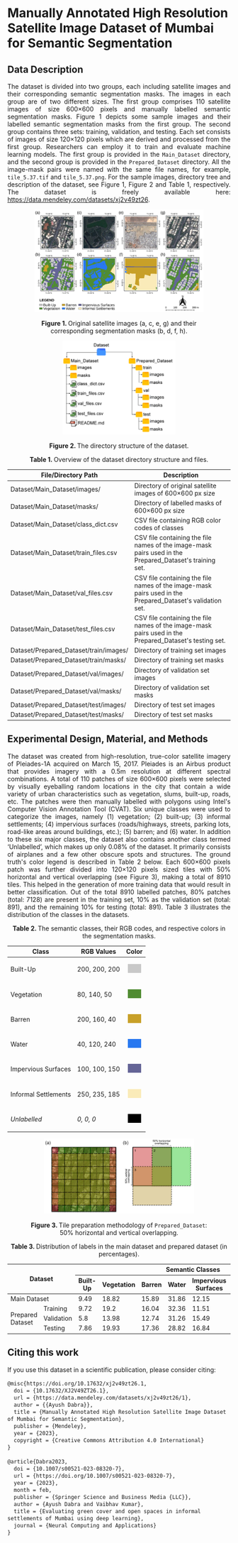# Manually Annotated High Resolution Satellite Image Dataset of Mumbai for Semantic Segmentation

## Data Description

<p align="justify">
The dataset is divided into two groups, each including satellite images and their corresponding semantic segmentation masks. The images in each group are of two different sizes. The first group comprises 110 satellite images of size 600×600 pixels and manually labelled semantic segmentation masks. Figure 1 depicts some sample images and their labelled semantic segmentation masks from the first group. The second group contains three sets: training, validation, and testing. Each set consists of images of size 120×120 pixels which are derived and processed from the first group. Researchers can employ it to train and evaluate machine learning models. The first group is provided in the <code>Main_Dataset</code> directory, and the second group is provided in the <code>Prepared_Dataset</code> directory. All the image-mask pairs were named with the same file names, for example, <code>tile_5.37.tif</code> and <code>tile_5.37.png</code>. For the sample images, directory tree and description of the dataset, see Figure 1, Figure 2 and Table 1, respectively. The dataset is freely available here: <a href="https://data.mendeley.com/datasets/xj2v49zt26" target="_blank">https://data.mendeley.com/datasets/xj2v49zt26</a>.

 
</p>



<figure>
<p align="center">
<img width = "90%" height= "auto" src="./figures/fig_1.png" />
</p>
<p align="center">
<b>Figure 1. </b>Original satellite images (a, c, e, g) and their corresponding segmentation masks (b, d, f, h).
</p>
</figure>


<figure>
<p align="center">
<img width = "60%" height= "auto" src="./figures/fig_2.png" />
</p>
<p align="center">
<b>Figure 2. </b>The directory structure of the dataset.
</p>
</figure>

<div align="center">

<p align="center">
<b>Table 1. </b>Overview of the dataset directory structure and files.
</p>

| File/Directory Path                    | Description                                                                                               |
| -------------------------------------- | --------------------------------------------------------------------------------------------------------- |
| Dataset/Main_Dataset/images/           | Directory of original satellite images of 600×600 px size                                                 |
| Dataset/Main_Dataset/masks/            | Directory of labelled masks of 600×600 px size                                                            |
| Dataset/Main_Dataset/class_dict.csv    | CSV file containing RGB color codes of classes                                                            |
| Dataset/Main_Dataset/train_files.csv   | CSV file containing the file names of the image-mask pairs used in the Prepared_Dataset's training set.   |
| Dataset/Main_Dataset/val_files.csv     | CSV file containing the file names of the image-mask pairs used in the Prepared_Dataset's validation set. |
| Dataset/Main_Dataset/test_files.csv    | CSV file containing the file names of the image-mask pairs used in the Prepared_Dataset's testing set.    |
| Dataset/Prepared_Dataset/train/images/ | Directory of training set images                                                                          |
| Dataset/Prepared_Dataset/train/masks/  | Directory of training set masks                                                                           |
| Dataset/Prepared_Dataset/val/images/   | Directory of validation set images                                                                        |
| Dataset/Prepared_Dataset/val/masks/    | Directory of validation set masks                                                                         |
| Dataset/Prepared_Dataset/test/images/  | Directory of test set images                                                                              |
| Dataset/Prepared_Dataset/test/masks/   | Directory of test set masks                                                                               |

</div>

## Experimental Design, Material, and Methods

<p align="justify">
The dataset was created from high-resolution, true-color satellite imagery of Pleiades-1A acquired on March 15, 2017. Pleiades is an Airbus product that provides imagery with a 0.5m resolution at different spectral combinations. A total of 110 patches of size 600×600 pixels were selected by visually eyeballing random locations in the city that contain a wide variety of urban characteristics such as vegetation, slums, built-up, roads, etc. The patches were then manually labelled with polygons using Intel's Computer Vision Annotation Tool (CVAT). Six unique classes were used to categorize the images, namely (1) vegetation; (2) built-up; (3) informal settlements; (4) impervious surfaces (roads/highways, streets, parking lots, road-like areas around buildings, etc.); (5) barren; and (6) water. In addition to these six major classes, the dataset also contains another class termed ‘Unlabelled’, which makes up only 0.08% of the dataset. It primarily consists of airplanes and a few other obscure spots and structures. The ground truth's color legend is described in Table 2 below. Each 600×600 pixels patch was further divided into 120×120 pixels sized tiles with 50% horizontal and vertical overlapping (see Figure 3), making a total of 8910 tiles. This helped in the generation of more training data that would result in better classification. Out of the total 8910 labelled patches, 80% patches (total: 7128) are present in the training set, 10% as the validation set (total: 891), and the remaining 10% for testing (total: 891). Table 3 illustrates the distribution of the classes in the datasets.
</p>


<div align="center">

<p align="center">
<b>Table 2. </b>The semantic classes, their RGB codes, and respective colors in the segmentation masks.
</p>

| Class                	| RGB Values    	| Color 	|
|----------------------	|---------------	|-------	|
| Built-Up             	| 200, 200, 200 	|<p align="center"><img width = "30" height= "20" src="./figures/built_up.png" /></p>|
| Vegetation           	| 80, 140, 50   	|<p align="center"><img width = "30" height= "20" src="./figures/vegetation.png" /></p>|
| Barren               	| 200, 160, 40  	|<p align="center"><img width = "30" height= "20" src="./figures/barren.png" /></p>|
| Water                	| 40, 120, 240  	|<p align="center"><img width = "30" height= "20" src="./figures/water.png" /></p>|
| Impervious Surfaces  	| 100, 100, 150 	|<p align="center"><img width = "30" height= "20" src="./figures/imp_surface.png" /></p>|
| Informal Settlements 	| 250, 235, 185 	|<p align="center"><img width = "30" height= "20" src="./figures/slums.png" /></p>|
| _Unlabelled_         	| _0, 0, 0_     	|<p align="center"><img width = "30" height= "20" src="./figures/unlabelled.png" /></p>|

</div>

<figure>
<p align="center">
<img width = "80%" height= "auto" src="./figures/fig_3.png" />
</p>
<p align="center">
<b>Figure 3. </b>Tile preparation methodology of <code>Prepared_Dataset</code>: 50% horizontal and vertical overlapping.
</p>
</figure>


<!-- <style type="text/css">
.tg  {border-collapse:collapse;border-spacing:0;}
.tg td{border-color:black;border-style:solid;border-width:1px;
  overflow:hidden;padding:10px 5px;word-break:normal;}
.tg th{border-color:black;border-style:solid;border-width:1px;
  font-weight:normal;overflow:hidden;padding:10px 5px;word-break:normal;}
.tg .tg-0gmh{border-color:#000000;font-style:italic;text-align:center;vertical-align:middle}
.tg .tg-18eh{border-color:#000000;font-weight:bold;text-align:center;vertical-align:middle}
.tg .tg-en52{border-color:#000000;font-style:italic;font-weight:bold;text-align:center;vertical-align:middle}
.tg .tg-xwyw{border-color:#000000;text-align:center;vertical-align:middle}
</style> -->

<div align="center">

<p align="center">
<b>Table 3. </b>Distribution of labels in the main dataset and prepared dataset (in percentages).
</p>

<table class="tg">
<thead>
  <tr>
    <th class="tg-18eh" colspan="2" rowspan="2">Dataset</th>
    <th class="tg-18eh" colspan="7"><span style="font-weight:bold">Semantic Classes</span></th>
  </tr>
  <tr>
    <th class="tg-18eh"><span style="font-weight:bold">Built-Up</span></th>
    <th class="tg-18eh"><span style="font-weight:bold">Vegetation</span></th>
    <th class="tg-18eh"><span style="font-weight:bold">Barren</span></th>
    <th class="tg-18eh"><span style="font-weight:bold">Water</span></th>
    <th class="tg-18eh"><span style="font-weight:bold">Impervious</span><br>Surfaces</th>
    <th class="tg-18eh"><span style="font-weight:bold">Informal</span><br>Settlements</th>
    <th class="tg-en52"><span style="font-weight:bold;font-style:italic">Unlabelled</span></th>
  </tr>
</thead>
<tbody>
  <tr>
    <td class="tg-xwyw" colspan="2"><span style="font-weight:normal">Main Dataset</span></td>
    <td class="tg-xwyw"><span style="font-weight:normal">9.49</span></td>
    <td class="tg-xwyw"><span style="font-weight:normal">18.82</span></td>
    <td class="tg-xwyw"><span style="font-weight:normal">15.89</span></td>
    <td class="tg-xwyw"><span style="font-weight:normal">31.86</span></td>
    <td class="tg-xwyw"><span style="font-weight:normal">12.15</span></td>
    <td class="tg-xwyw"><span style="font-weight:normal">11.7</span></td>
    <td class="tg-0gmh"><span style="font-weight:normal;font-style:italic">0.08</span></td>
  </tr>
  <tr>
    <td class="tg-xwyw" rowspan="3">Prepared Dataset</td>
    <td class="tg-xwyw"><span style="font-weight:normal">Training</span></td>
    <td class="tg-xwyw"><span style="font-weight:normal">9.72</span></td>
    <td class="tg-xwyw"><span style="font-weight:normal">19.2</span></td>
    <td class="tg-xwyw"><span style="font-weight:normal">16.04</span></td>
    <td class="tg-xwyw"><span style="font-weight:normal">32.36</span></td>
    <td class="tg-xwyw"><span style="font-weight:normal">11.51</span></td>
    <td class="tg-xwyw"><span style="font-weight:normal">11.06</span></td>
    <td class="tg-0gmh"><span style="font-weight:normal;font-style:italic">0.1</span></td>
  </tr>
  <tr>
    <td class="tg-xwyw"><span style="font-weight:normal">Validation</span></td>
    <td class="tg-xwyw"><span style="font-weight:normal">5.8</span></td>
    <td class="tg-xwyw"><span style="font-weight:normal">13.98</span></td>
    <td class="tg-xwyw"><span style="font-weight:normal">12.74</span></td>
    <td class="tg-xwyw"><span style="font-weight:normal">31.26</span></td>
    <td class="tg-xwyw"><span style="font-weight:normal">15.49</span></td>
    <td class="tg-xwyw"><span style="font-weight:normal">20.73</span></td>
    <td class="tg-0gmh"><span style="font-weight:normal;font-style:italic">0</span></td>
  </tr>
  <tr>
    <td class="tg-xwyw"><span style="font-weight:normal">Testing</span></td>
    <td class="tg-xwyw"><span style="font-weight:normal">7.86</span></td>
    <td class="tg-xwyw"><span style="font-weight:normal">19.93</span></td>
    <td class="tg-xwyw"><span style="font-weight:normal">17.36</span></td>
    <td class="tg-xwyw"><span style="font-weight:normal">28.82</span></td>
    <td class="tg-xwyw"><span style="font-weight:normal">16.84</span></td>
    <td class="tg-xwyw"><span style="font-weight:normal">9.19</span></td>
    <td class="tg-0gmh"><span style="font-weight:normal;font-style:italic">0</span></td>
  </tr>
</tbody>
</table>

</div>


## Citing this work

<p align="justify">
If you use this dataset in a scientific publication, please consider citing:
</p>

```
@misc{https://doi.org/10.17632/xj2v49zt26.1,
  doi = {10.17632/XJ2V49ZT26.1},
  url = {https://data.mendeley.com/datasets/xj2v49zt26/1},
  author = {{Ayush Dabra}},
  title = {Manually Annotated High Resolution Satellite Image Dataset of Mumbai for Semantic Segmentation},
  publisher = {Mendeley},
  year = {2023},
  copyright = {Creative Commons Attribution 4.0 International}
}

@article{Dabra2023,
  doi = {10.1007/s00521-023-08320-7},
  url = {https://doi.org/10.1007/s00521-023-08320-7},
  year = {2023},
  month = feb,
  publisher = {Springer Science and Business Media {LLC}},
  author = {Ayush Dabra and Vaibhav Kumar},
  title = {Evaluating green cover and open spaces in informal settlements of Mumbai using deep learning},
  journal = {Neural Computing and Applications}
}
```
